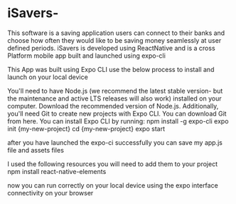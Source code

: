 # iSavers-
This software is a saving application users can connect to their banks and choose how often they would like to be saving money seamlessly at user defined periods. iSavers is developed using ReactNative and is a cross Platform mobile app built and launched using expo-cli

This App was built using Expo CLI use the below process to install and launch on your local device

You'll need to have Node.js (we recommend the latest stable version- but the maintenance and active LTS releases will also work) installed on your computer. Download the recommended version of Node.js. Additionally, you'll need Git to create new projects with Expo CLI. You can download Git from here.
You can install Expo CLI by running:
npm install -g expo-cli
expo init {my-new-project}
cd {my-new-project}
expo start

after you have launched the expo-ci successfully you can save my app.js file and assets files

I used the following resources you will need to add them to your project
npm install react-native-elements

now you can run correctly on your local device using the expo interface connectivity on your browser
